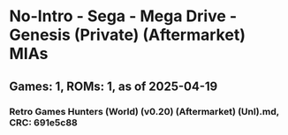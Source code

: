 # No-Intro - Sega - Mega Drive - Genesis (Private) (Aftermarket) MIAs
## Games: 1, ROMs: 1, as of 2025-04-19

### Retro Games Hunters (World) (v0.20) (Aftermarket) (Unl).md, CRC: 691e5c88

